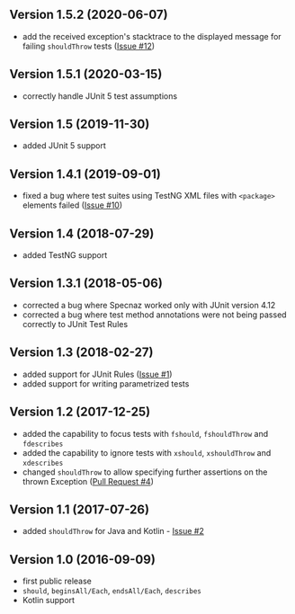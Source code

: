 Version 1.5.2 (2020-06-07)
--------------------------
- add the received exception's stacktrace to the displayed message for failing `shouldThrow` tests
  ([Issue #12](https://github.com/skinny85/specnaz/issues/12))

Version 1.5.1 (2020-03-15)
--------------------------
- correctly handle JUnit 5 test assumptions

Version 1.5 (2019-11-30)
------------------------
- added JUnit 5 support

Version 1.4.1 (2019-09-01)
--------------------------
- fixed a bug where test suites using TestNG XML files with `<package>` elements failed
  ([Issue #10](https://github.com/skinny85/specnaz/issues/10))

Version 1.4 (2018-07-29)
------------------------
- added TestNG support

Version 1.3.1 (2018-05-06)
--------------------------
- corrected a bug where Specnaz worked only with JUnit version 4.12
- corrected a bug where test method annotations were not being passed correctly to JUnit Test Rules

Version 1.3 (2018-02-27)
------------------------
- added support for JUnit Rules ([Issue #1](https://github.com/skinny85/specnaz/issues/1))
- added support for writing parametrized tests

Version 1.2 (2017-12-25)
------------------------
- added the capability to focus tests with `fshould`, `fshouldThrow` and `fdescribes`
- added the capability to ignore tests with `xshould`, `xshouldThrow` and `xdescribes`
- changed `shouldThrow` to allow specifying further assertions on the thrown Exception
  ([Pull Request #4](https://github.com/skinny85/specnaz/pull/4))

Version 1.1 (2017-07-26)
------------------------
- added `shouldThrow` for Java and Kotlin - [Issue #2](https://github.com/skinny85/specnaz/issues/2)

Version 1.0 (2016-09-09)
------------------------
- first public release
- `should`, `beginsAll/Each`, `endsAll/Each`, `describes`
- Kotlin support
